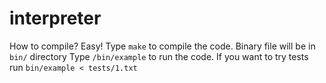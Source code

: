 # interpreter
How to compile? 
Easy!
Type ```make``` to compile the code. Binary file will be in ```bin/``` directory
Type ```/bin/example``` to run the code.
If you want to try tests run ```bin/example < tests/1.txt```
